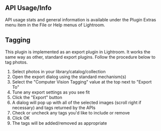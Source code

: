 ## API Usage/Info
API usage stats and general information is available under the Plugin Extras menu item in the File or Help menus of Lightroom.

## Tagging
This plugin is implemented as an export plugin in Lightroom. It works the same way as other, standard export plugins. Follow the procedure below to tag photos.

1. Select photos in your library/catalog/collection
1. Open the export dialog using the standard mechanism(s)
1. Select the "Computer Vision Tagging" value at the top next to "Export To"
1. Tune any export settings as you see fit
1. Click the "Export" button
1. A dialog will pop up with all of the selected images (scroll right if necessary) and tags returned by the APIs
1. Check or uncheck any tags you'd like to include or remove
1. Click OK
1. The tags will be added/removed as appropriate
